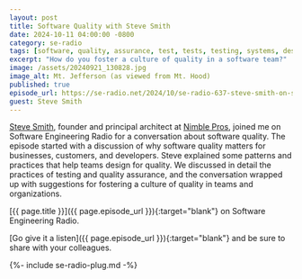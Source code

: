 ```yaml
---
layout: post
title: Software Quality with Steve Smith
date: 2024-10-11 04:00:00 -0800
category: se-radio
tags: [software, quality, assurance, test, tests, testing, systems, design, engineering]
excerpt: "How do you foster a culture of quality in a software team?"
image: /assets/20240921_130828.jpg
image_alt: Mt. Jefferson (as viewed from Mt. Hood)
published: true
episode_url: https://se-radio.net/2024/10/se-radio-637-steve-smith-on-software-quality/
guest: Steve Smith
---
```


[Steve Smith](https://ardalis.com), founder and principal architect at [Nimble Pros](https://nimblepros.com/), joined me on Software Engineering Radio for a conversation about software quality. The episode started with a discussion of why software quality matters for businesses, customers, and developers. Steve explained some patterns and practices that help teams design for quality. We discussed in detail the practices of testing and quality assurance, and the conversation wrapped up with suggestions for fostering a culture of quality in teams and organizations.

[{{ page.title }}]({{ page.episode_url }}){:target="blank"} on Software Engineering Radio.

[Go give it a listen]({{ page.episode_url }}){:target="blank"} and be sure to share with your colleagues.

{%- include se-radio-plug.md -%}
